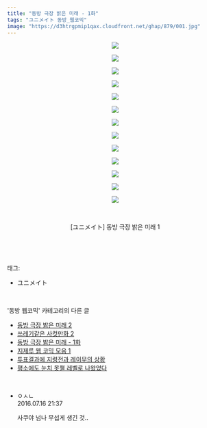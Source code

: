 ```yaml
---
title: "동방 극장 밝은 미래 - 1화"
tags: "ユニメイト 동방_웹코믹"
image: "https://d3htrgpmip1qax.cloudfront.net/ghap/879/001.jpg"
---
```

<div class="article">
<p style="text-align: center; clear: none; float: none;"><img src="{{ site.imgserver5 }}/ghap/879/001.jpg"/></p>
<p style="text-align: center; clear: none; float: none;"><img src="{{ site.imgserver5 }}/ghap/879/002.jpg"/></p>
<p style="text-align: center; clear: none; float: none;"><img src="{{ site.imgserver5 }}/ghap/879/003.jpg"/></p>
<p style="text-align: center; clear: none; float: none;"><img src="{{ site.imgserver5 }}/ghap/879/004.jpg"/></p>
<p style="text-align: center; clear: none; float: none;"><img src="{{ site.imgserver5 }}/ghap/879/005.jpg"/></p>
<p style="text-align: center; clear: none; float: none;"><img src="{{ site.imgserver5 }}/ghap/879/006.jpg"/></p>
<p style="text-align: center; clear: none; float: none;"><img src="{{ site.imgserver5 }}/ghap/879/007.jpg"/></p>
<p style="text-align: center; clear: none; float: none;"><img src="{{ site.imgserver5 }}/ghap/879/008.jpg"/></p>
<p style="text-align: center; clear: none; float: none;"><img src="{{ site.imgserver5 }}/ghap/879/009.jpg"/></p>
<p style="text-align: center; clear: none; float: none;"><img src="{{ site.imgserver5 }}/ghap/879/010.jpg"/></p>
<p style="text-align: center; clear: none; float: none;"><img src="{{ site.imgserver5 }}/ghap/879/011.jpg"/></p>
<p style="text-align: center; clear: none; float: none;"><img src="{{ site.imgserver5 }}/ghap/879/012.jpg"/></p>
<p style="text-align: center; clear: none; float: none;"><img src="{{ site.imgserver5 }}/ghap/879/013.jpg"/></p>
<p style="text-align: center; clear: none; float: none;"><br/></p>
<p style="text-align: center; clear: none; float: none;">[ユニメイト] 동방 극장 밝은 미래 1</p>
<p><br/></p>
</div><br/>
<div class="tagTrail">
<p>태그: </p>
<ul>
<li>ユニメイト</li>
</ul>
</div><br/>
<div class="another">
<p>'동방 웹코믹' 카테고리의 다른 글</p>
<ul>
<li><a href="/ghap_914">동방 극장 밝은 미래 2</a></li>
<li><a href="/ghap_904">쓰레기같은 사컷만화 2</a></li>
<li><a href="/ghap_879">동방 극장 밝은 미래 - 1화</a></li>
<li><a href="/ghap_876">지제루 웹 코믹 모음 1</a></li>
<li><a href="/ghap_871">투표결과에 지령전과 레이무의 상황</a></li>
<li><a href="/ghap_865">평소에도 눈치 못챌 레벨로 나왔었다</a></li>
</ul>
</div><br/>
<div class="cb_module cb_fluid">
<div class="cb_wrt cb_profile">
<div class="comment">
<ul>
<li class="cb_thumb_off" id="comment14757228">
<div class="cb_comment_area">
<div class="cb_info_area">
<div class="cb_section">
<span class="cb_nick_name">ㅇㅅㄴ</span>
</div>
<div class="cb_section">
<span class="cb_date">2016.07.16 21:37 </span>
</div>
</div>
<div class="cb_dsc_comment">
<p class="cb_dsc">
											사쿠야 넘나 무섭게 생긴 것..
										</p>
</div>
</div></li>
</ul>
</div>
</div><!-- commentList close -->
</div><br/>
